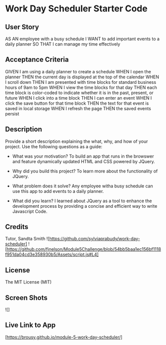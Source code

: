 # Work Day Scheduler Starter Code

## User Story

AS AN employee with a busy schedule
I WANT to add important events to a daily planner
SO THAT I can manage my time effectively

## Acceptance Criteria

GIVEN I am using a daily planner to create a schedule
WHEN I open the planner
THEN the current day is displayed at the top of the calendar
WHEN I scroll down
THEN I am presented with time blocks for standard business hours of 9am to 5pm
WHEN I view the time blocks for that day
THEN each time block is color-coded to indicate whether it is in the past, present, or future
WHEN I click into a time block
THEN I can enter an event
WHEN I click the save button for that time block
THEN the text for that event is saved in local storage
WHEN I refresh the page
THEN the saved events persist
## Description

Provide a short description explaining the what, why, and how of your project. Use the following questions as a guide:

- What was your motivation?
To build an app that runs in the browswer and feature dynamically updated HTML and CSS powered by JQuery.

- Why did you build this project? 
To learn more about the functionality of JQuery. 

- What problem does it solve?
Any employee witha busy schedule can use this app to add events to a daily planner. 

- What did you learn?
   I learned about JQuery as a tool to enhance the development process by providing a concise and efficient way to write Javascript Code. 



## Credits

Tutor, Sandta Smith
![https://github.com/sylviaprabudy/work-day-scheduler]
![https://github.com/fjnelson/Module5Challenge/blob/54bb5baa1ec156bf1118f951da04cd3e358930b5/Assets/script.js#L4]


## License

The MIT License (MIT)


## Screen Shots
<!-- add screen shots to image folder -->
![]
## Live Link to App
<!-- add link to app -->
[https://brousy.github.io/module-5-work-day-scheduler/]
